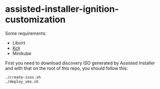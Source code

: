 # assisted-installer-ignition-customization

Some requirements:

- Libvirt
- [Kcli](https://kcli.readthedocs.io/)
- Minikube

First you need to download discovery ISO generated by Assisted Installer and with that on the root of this repo, you should follow this:

```shell
./create-isos.sh
./deploy_vms.sh
```
